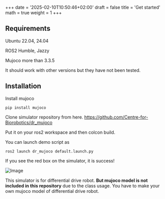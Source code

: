 +++
date = '2025-02-10T10:50:46+02:00'
draft = false
title = 'Get started'
math = true
weight = 1
+++

## Requirements
Ubuntu 22.04, 24.04

ROS2 Humble, Jazzy

Mujoco more than 3.3.5

It should work with other versions but they have not been tested.

## Installation
Install mujoco

```
pip install mujoco
```

Clone simulator repository from here.
https://github.com/Centre-for-Biorobotics/dr_mujoco

Put it on your ros2 workspace and then colcon build. 

You can launch demo script as

```
ros2 launch dr_mujoco default.launch.py 
```

If you see the red box on the simulator, it is success!

![Image](https://github.com/user-attachments/assets/74ee62a0-6b53-417b-b833-69c395442b1c)


This simulator is for differential drive robot. **But mujoco model is not included in this repository** due to the class usage. You have to make your own mujoco model of differential drive robot.